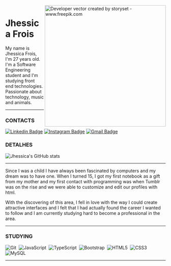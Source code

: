 <img align="right" alt="Developer vector created by storyset - www.freepik.com" height="380" src="https://cdn.discordapp.com/attachments/1167928739812880547/1167929539909927053/hands-on.png?ex=654fea25&is=653d7525&hm=fa391384bc0cf2991258d0e3b30da4430f80b25fff9b6478aba08c4821f86d95&">

# Jhessica Frois

My name is Jhessica Frois, I'm 27 years old. I'm a Software Engineering student and I'm studying front end technologies. Passionate about technology, music and animals.
<hr>

### CONTACTS
 
[![Linkedin Badge](https://img.shields.io/badge/-Jhessica%20Frois-fff?style=flat-square&logo=Linkedin&logoColor=black&link=https://www.linkedin.com/in/jhessfrois/)](//www.linkedin.com/in/jhessfrois/) 
[![Instagram Badge](https://img.shields.io/badge/-Jhessica%20Frois-fff?style=flat-square&&target=_blank&logo=Instagram&logoColor=black&link=https://www.instagram.com/jhess.dev/)](//www.instagram.com/jhess.dev/) 
[![Gmail Badge](https://img.shields.io/badge/-jhessfsantos@gmail.com-fff?style=flat-square&logo=Gmail&logoColor=black&link=mailto:jhessfsantos@gmail.com)](mailto:jhessfsantos@gmail.com)

### DETALHES

![Jhessica's GitHub stats](https://github-readme-stats.vercel.app/api?username=jhessfrois&show_icons=true&theme=dark)

<hr>

Since I was a child I have always been fascinated by computers and my dream was to have one. When I turned 15, I got my first notebook as a gift from my mother and my first contact with programming was when Tumblr was on the rise and we were able to customize and edit our profiles with html.
<br>
<p align="left">
With the discovering of this area, I fell in love with the way I could create attractive interfaces and I felt that I had actually found the career I wanted to follow and I am currently studying hard to become a professional in the area.
</p>

<hr>

### STUDYING

![Git](https://img.shields.io/badge/-Git-black?style=flat-square&logo=git&logoColor=fff)&nbsp;
![JavaScript](https://img.shields.io/badge/-JavaScript-black?style=for-badge&logo=javascript&logoColor=fff)&nbsp;
![TypeScript](https://img.shields.io/badge/-TypeScript-black?style=for-badge&logo=typescript&logoColor=fff)&nbsp;
![Bootstrap](https://img.shields.io/badge/-Bootstrap-black?style=flat-square&logo=bootstrap&logoColor=fff)&nbsp;
![HTML5](https://img.shields.io/badge/-HTML5-black?style=for-badge&logo=html5&logoColor=fff)&nbsp;
![CSS3](https://img.shields.io/badge/-CSS3-black?style=flat-square&logo=css3&logoColor=fff)&nbsp;
![MySQL](https://img.shields.io/badge/-MySQL-black?style=flat-square&logo=mysql&logoColor=fff)&nbsp;
<hr>

